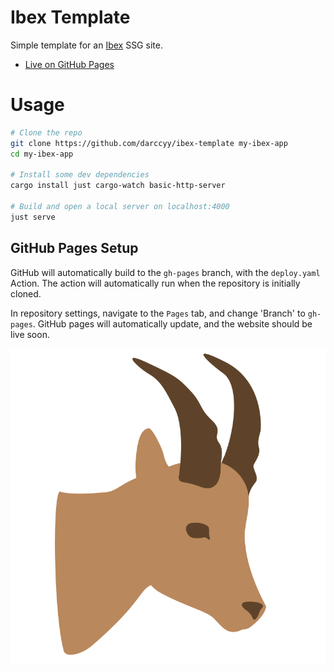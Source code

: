 # Ibex Template

Simple template for an [Ibex](https://github.com/darccyy/ibex) SSG site.

- [Live on GitHub Pages](https://darccyy.github.io/ibex-template)

# Usage

```sh
# Clone the repo
git clone https://github.com/darccyy/ibex-template my-ibex-app
cd my-ibex-app

# Install some dev dependencies
cargo install just cargo-watch basic-http-server

# Build and open a local server on localhost:4000
just serve
```

## GitHub Pages Setup

GitHub will automatically build to the `gh-pages` branch, with the `deploy.yaml` Action. The action will automatically run when the repository is initially cloned.

In repository settings, navigate to the `Pages` tab, and change 'Branch' to `gh-pages`. GitHub pages will automatically update, and the website should be live soon.

![Ibex logo](static/icon.png)

